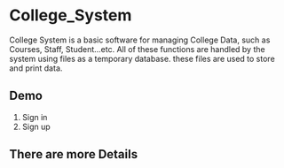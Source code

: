 # College_System
College System is a basic software for managing College Data, such as Courses, Staff, Student...etc. All of these functions are handled by the system using files as a temporary database. these files are used to store and print data.

## Demo
1. Sign in
2. Sign up

## There are more Details

